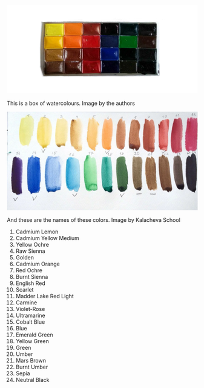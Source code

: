 

![](/assets/images/2021-06-24-19-46-49.png)

This is a box of watercolours. Image by the authors

![](/assets/images/2021-06-24-19-52-40.png)

And these are the names of these colors. Image by Kalacheva School

1. Cadmium Lemon
2. Cadmium Yellow Medium
3. Yellow Ochre
4. Raw Sienna
5. Golden
6. Cadmium Orange
7. Red Ochre
8. Burnt Sienna
9. English Red
10. Scarlet
11. Madder Lake Red Light
12. Carmine
13. Violet-Rose
14. Ultramarine
15. Cobalt Blue
16. Blue
17. Emerald Green
18. Yellow Green
19. Green
20. Umber
21. Mars Brown
22. Burnt Umber
23. Sepia
24. Neutral Black
